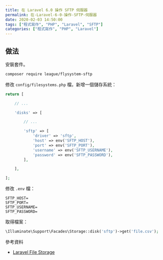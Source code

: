 ```yaml
---
title: 在 Laravel 6.0 操作 SFTP 伺服器
permalink: 在-Laravel-6-0-操作-SFTP-伺服器
date: 2020-02-03 14:50:00
tags: ["程式寫作", "PHP", "Laravel", "SFTP"]
categories: ["程式寫作", "PHP", "Laravel"]
---
```


## 做法

安裝套件。

```BASH
composer require league/flysystem-sftp
```

修改 `config/filesystems.php` 檔，新增一個儲存系統：

```PHP
return [

    // ...

    'disks' => [

        // ...

        'sftp' => [
            'driver' => 'sftp',
            'host' => env('SFTP_HOST'),
            'port' => env('SFTP_PORT'),
            'username' => env('SFTP_USERNAME'),
            'password' => env('SFTP_PASSWORD'),
        ],

    ],

];
```

修改 `.env` 檔：

```ENV
SFTP_HOST=
SFTP_PORT=
SFTP_USERNAME=
SFTP_PASSWORD=
```

取得檔案：

```PHP
\Illuminate\Support\Facades\Storage::disk('sftp')->get('file.csv');
```

參考資料

- [Laravel File Storage](https://laravel.com/docs/master/filesystem)
